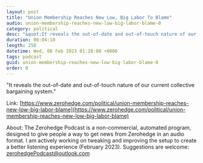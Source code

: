 ```yaml
---
layout: post
title: "Union Membership Reaches New Low, Big Labor To Blame"
audio: union-membership-reaches-new-low-big-labor-blame-0
category: political
desc: "&quot;It reveals the out-of-date and out-of-touch nature of our current collective bargaining system.&quot;"
duration: 00:04:10
length: 250
datetime: Wed, 08 Feb 2023 01:20:00 +0000
tags: podcast
guid: union-membership-reaches-new-low-big-labor-blame-0
order: 0
---
```

&quot;It reveals the out-of-date and out-of-touch nature of our current collective bargaining system.&quot;

Link: [https://www.zerohedge.com/political/union-membership-reaches-new-low-big-labor-blame](https://www.zerohedge.com/political/union-membership-reaches-new-low-big-labor-blame)

About: The Zerohedge Podcast is a non-commercial, automated program, designed to give people a way to get news from Zerohedge in an audio format.  I am actively working on tweaking and improving the setup to create a better listening experience (February 2023).  Suggestions are welcome: [zerohedgePodcast@outlook.com](mailto:zerohedgePodcast@outlook.com)